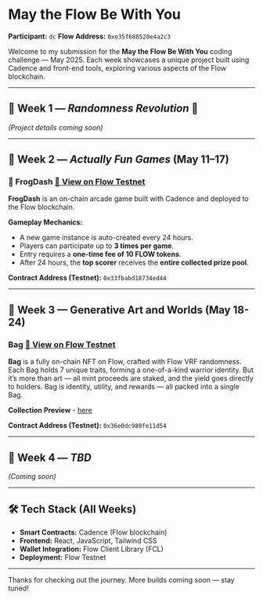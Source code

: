 # May the Flow Be With You

**Participant:** `dc`
**Flow Address:** `0xe35f688520e4a2c3`

Welcome to my submission for the **May the Flow Be With You** coding challenge — May 2025. Each week showcases a unique project built using Cadence and front-end tools, exploring various aspects of the Flow blockchain.

---

## 📅 Week 1 — _Randomness Revolution_ 🎲

_(Project details coming soon)_

---

## 📅 Week 2 — _Actually Fun Games_ (May 11–17)

### 🐸 FrogDash [🔗 View on Flow Testnet](https://contractbrowser.com/A.33fbabd18734ed44.FrogDash)

**FrogDash** is an on-chain arcade game built with Cadence and deployed to the Flow blockchain.

**Gameplay Mechanics:**

- A new game instance is auto-created every 24 hours.
- Players can participate up to **3 times per game**.
- Entry requires a **one-time fee of 10 FLOW tokens**.
- After 24 hours, the **top scorer** receives the **entire collected prize pool**.

**Contract Address (Testnet):** `0x33fbabd18734ed44`

---

## 📅 Week 3 — Generative Art and Worlds (May 18-24)

### Bag [🔗 View on Flow Testnet](https://contractbrowser.com/A.36e0dc989fe11d54.Bag)

**Bag** is a fully on-chain NFT on Flow, crafted with Flow VRF randomness. Each Bag holds 7 unique traits, forming a one-of-a-kind warrior identity. But it’s more than art — all mint proceeds are staked, and the yield goes directly to holders. Bag is identity, utility, and rewards — all packed into a single Bag.

**Collection Preview** - [here](https://testnet.flowview.app/account/0x6d9e6334ddad7844/collection/GullyBagCollection)

**Contract Address (Testnet):** `0x36e0dc989fe11d54`

---

## 📅 Week 4 — _TBD_

_(Coming soon)_

---

## 🛠 Tech Stack (All Weeks)

- **Smart Contracts:** Cadence (Flow blockchain)
- **Frontend:** React, JavaScript, Tailwind CSS
- **Wallet Integration:** Flow Client Library (FCL)
- **Deployment:** Flow Testnet

---

Thanks for checking out the journey. More builds coming soon — stay tuned!

